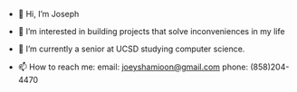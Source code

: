 - 👋 Hi, I’m Joseph
- 👀 I’m interested in building projects that solve inconveniences in my life
- 🌱 I’m currently a senior at UCSD studying computer science.

- 📫 How to reach me:
        email: joeyshamioon@gmail.com
        phone: (858)204-4470


